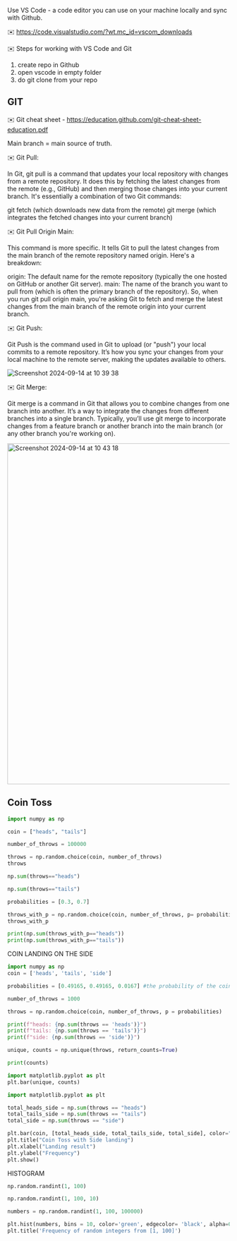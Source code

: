 Use VS Code - a code editor you can use on your machine locally and sync with Github.

:envelope: https://code.visualstudio.com/?wt.mc_id=vscom_downloads

:envelope: Steps for working with VS Code and Git

1. create repo in Github
2. open vscode in empty folder
3. do git clone from your repo

## GIT

:envelope: Git cheat sheet - https://education.github.com/git-cheat-sheet-education.pdf

Main branch = main source of truth. 

:envelope: Git Pull: 

In Git, git pull is a command that updates your local repository with changes from a remote repository. 
It does this by fetching the latest changes from the remote (e.g., GitHub) and then merging those changes into your current branch. 
It's essentially a combination of two Git commands:

git fetch (which downloads new data from the remote)
git merge (which integrates the fetched changes into your current branch)

:envelope: Git Pull Origin Main: 

This command is more specific. It tells Git to pull the latest changes from the main branch of the remote repository named origin. Here's a breakdown:

origin: The default name for the remote repository (typically the one hosted on GitHub or another Git server).
main: The name of the branch you want to pull from (which is often the primary branch of the repository).
So, when you run git pull origin main, you're asking Git to fetch and merge the latest changes from the main branch of the remote origin into your current branch.


:envelope: Git Push:

Git Push is the command used in Git to upload (or "push") your local commits to a remote repository. 
It’s how you sync your changes from your local machine to the remote server, making the updates available to others.


![Screenshot 2024-09-14 at 10 39 38](https://github.com/user-attachments/assets/057f2ae8-0213-4ba7-9ff2-9d84c9f7c922)


:envelope: Git Merge:

Git merge is a command in Git that allows you to combine changes from one branch into another. 
It’s a way to integrate the changes from different branches into a single branch. 
Typically, you’ll use git merge to incorporate changes from a feature branch or another branch into the main branch (or any other branch you're working on).

<img width="773" alt="Screenshot 2024-09-14 at 10 43 18" src="https://github.com/user-attachments/assets/7e2fbe08-3191-4364-b38a-d104c44867f2">

## Coin Toss 

```py
import numpy as np
```
```py
coin = ["heads", "tails"]
```
```py
number_of_throws = 100000
```
```py
throws = np.random.choice(coin, number_of_throws)
throws
```
```py
np.sum(throws=="heads")
```
```py
np.sum(throws=="tails")
```
```py
probabilities = [0.3, 0.7]
```
```py
throws_with_p = np.random.choice(coin, number_of_throws, p= probabilities)
throws_with_p
```
```py
print(np.sum(throws_with_p=="heads"))
print(np.sum(throws_with_p=="tails"))
```

COIN LANDING ON THE SIDE 

```py
import numpy as np
coin = ['heads', 'tails', 'side']

probabilities = [0.49165, 0.49165, 0.0167] #the probability of the coin landing on a side is 0.0167

number_of_throws = 1000

throws = np.random.choice(coin, number_of_throws, p = probabilities)

print(f"heads: {np.sum(throws == 'heads')}")
print(f"tails: {np.sum(throws == 'tails')}")
print(f"side: {np.sum(throws == 'side')}")
```
```py
unique, counts = np.unique(throws, return_counts=True)
```
```py
print(counts)
```
```py
import matplotlib.pyplot as plt
plt.bar(unique, counts)
```
```py
import matplotlib.pyplot as plt

total_heads_side = np.sum(throws == "heads")
total_tails_side = np.sum(throws == "tails")
total_side = np.sum(throws == "side")

plt.bar(coin, [total_heads_side, total_tails_side, total_side], color="teal")
plt.title("Coin Toss with Side landing")
plt.xlabel("Landing result")
plt.ylabel("Frequency")
plt.show()
```
HISTOGRAM

```py
np.random.randint(1, 100)

np.random.randint(1, 100, 10)
```
```py
numbers = np.random.randint(1, 100, 100000)
```
```py
plt.hist(numbers, bins = 10, color='green', edgecolor= 'black', alpha=0.7)
plt.title('Frequency of random integers from [1, 100]')
```



